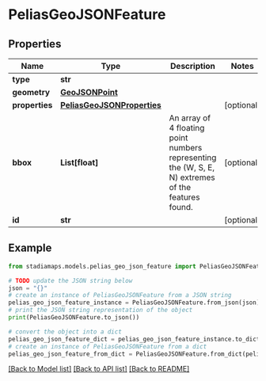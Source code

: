 # PeliasGeoJSONFeature


## Properties

Name | Type | Description | Notes
------------ | ------------- | ------------- | -------------
**type** | **str** |  | 
**geometry** | [**GeoJSONPoint**](GeoJSONPoint.md) |  | 
**properties** | [**PeliasGeoJSONProperties**](PeliasGeoJSONProperties.md) |  | [optional] 
**bbox** | **List[float]** | An array of 4 floating point numbers representing the (W, S, E, N) extremes of the features found. | [optional] 
**id** | **str** |  | [optional] 

## Example

```python
from stadiamaps.models.pelias_geo_json_feature import PeliasGeoJSONFeature

# TODO update the JSON string below
json = "{}"
# create an instance of PeliasGeoJSONFeature from a JSON string
pelias_geo_json_feature_instance = PeliasGeoJSONFeature.from_json(json)
# print the JSON string representation of the object
print(PeliasGeoJSONFeature.to_json())

# convert the object into a dict
pelias_geo_json_feature_dict = pelias_geo_json_feature_instance.to_dict()
# create an instance of PeliasGeoJSONFeature from a dict
pelias_geo_json_feature_from_dict = PeliasGeoJSONFeature.from_dict(pelias_geo_json_feature_dict)
```
[[Back to Model list]](../README.md#documentation-for-models) [[Back to API list]](../README.md#documentation-for-api-endpoints) [[Back to README]](../README.md)


